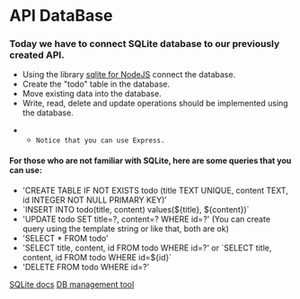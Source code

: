 # API DataBase

### Today we have to connect SQLite database to our previously created API.

- Using the library [sqlite for NodeJS](https://www.npmjs.com/package/sqlite) connect the database.
- Create the "todo" table in the database.
- Move existing data into the database.
- Write, read, delete and update operations should be implemented using the database.

* * `Notice that you can use Express.`

#### For those who are not familiar with SQLite, here are some queries that you can use:
- 'CREATE TABLE IF NOT EXISTS todo (title TEXT UNIQUE, content TEXT, id INTEGER NOT NULL PRIMARY KEY)'
- \`INSERT INTO todo(title, content) values(${title}, ${content})\`
- 'UPDATE todo SET title=?, content=? WHERE id=?' (You can create query using the template string or like that, both are ok)
- 'SELECT * FROM todo'
- 'SELECT title, content, id FROM todo WHERE id=?' or \`SELECT title, content, id FROM todo WHERE id=${id}\`
- 'DELETE FROM todo WHERE id=?'

[SQLite docs](https://www.sqlite.org/index.html)
[DB management tool](https://dbeaver.io/download/)
